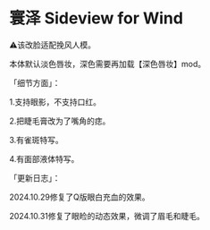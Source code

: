 # 寰泽 Sideview for Wind
⚠️该改脸适配挽风人模。

本体默认淡色唇妆，深色需要再加载【深色唇妆】mod。



「细节方面」：

1.支持眼影，不支持口红。

2.把睫毛膏改为了嘴角的痣。

3.有雀斑特写。

4.有面部液体特写。


「更新日志」：

2024.10.29修复了Q版眼白充血的效果。

2024.10.31修复了眼睑的动态效果，微调了眉毛和睫毛。
